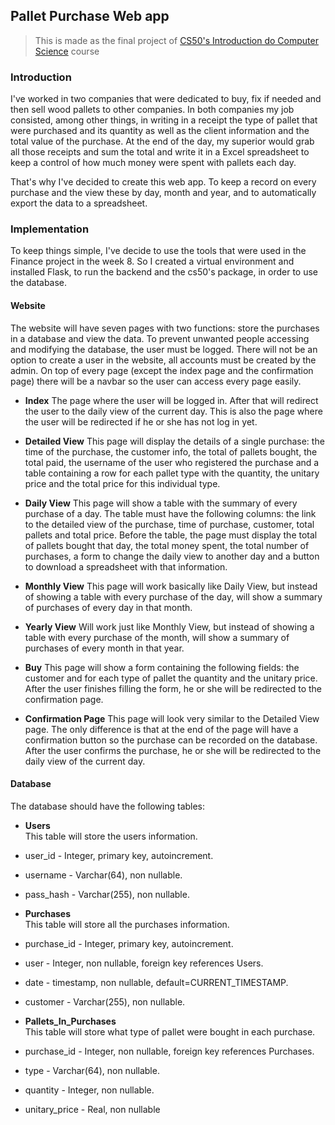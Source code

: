 ## Pallet Purchase Web app

>This is made as the final project of [CS50's Introduction do Computer Science](https://www.edx.org/course/cs50s-introduction-to-computer-science) course

### Introduction

I've worked in two companies that were dedicated to buy, fix if needed and then sell wood pallets to other companies. In both companies my job consisted, among other things, in writing in a receipt the type of pallet that were purchased and its quantity as well as the client information and the total value of the purchase. At the end of the day, my superior would grab all those receipts and sum the total and write it in a Excel spreadsheet to keep a control of how much money were spent with pallets each day.

That's why I've decided to create this web app. To keep a record on every purchase and the view these by day, month and year, and to automatically export the data to a spreadsheet.

### Implementation

To keep things simple, I've decide to use the tools that were used in the Finance project in the week 8. So I created a virtual environment and installed Flask, to run the backend and the cs50's package, in order to use the database.

#### Website

The website will have seven pages with two functions: store the purchases in a database and view the data. To prevent unwanted people accessing and modifying the database, the user must be logged. There will not be an option to create a user in the website, all accounts must be created by the admin. On top of every page (except the index page and the confirmation page) there will be a navbar so the user can access every page easily.

* __Index__
 The page where the user will be logged in. After that will redirect the user to the daily view of the current day. This is also the page where the user will be redirected if he or she has not log in yet.  

* __Detailed View__
 This page will display the details of a single purchase: the time of the purchase, the customer info, the total of pallets bought, the total paid, the username of the user who registered the purchase and a table containing a row for each pallet type with the quantity, the unitary price and the total price for this individual type.  

* __Daily View__
 This page will show a table with the summary of every purchase of a day. The table must have the following columns: the link to the detailed view of the purchase, time of purchase, customer, total pallets and total price. Before the table, the page must display the total of pallets bought that day, the total money spent, the total number of purchases, a form to change the daily view to another day and a button to download a spreadsheet with that information.  

* __Monthly View__
 This page will work basically like Daily View, but instead of showing a table with every purchase of the day, will show a summary of purchases of every day in that month.  

* __Yearly View__
 Will work just like Monthly View, but instead of showing a table with every purchase of the month, will show a summary of purchases of every month in that year.  

* __Buy__
 This page will show a form containing the following fields: the customer and for each type of pallet the quantity and the unitary price. After the user finishes filling the form, he or she will be redirected to the confirmation page.

* __Confirmation Page__
 This page will look very similar to the Detailed View page. The only difference is that at the end of the page will have a confirmation button so the purchase can be recorded on the database. After the user confirms the purchase, he or she will be redirected to the daily view of the current day.

#### Database

The database should have the following tables:

* __Users__  
 This table will store the users information.  
 * user_id - Integer, primary key, autoincrement.  
 * username - Varchar(64), non nullable.  
 * pass_hash - Varchar(255), non nullable.  

* __Purchases__  
 This table will store all the purchases information.  
 * purchase_id - Integer, primary key, autoincrement.  
 * user - Integer, non nullable, foreign key references Users.  
 * date - timestamp, non nullable, default=CURRENT_TIMESTAMP.  
 * customer - Varchar(255), non nullable.  

* __Pallets_In_Purchases__  
 This table will store what type of pallet were bought in each purchase.  
 * purchase_id - Integer, non nullable, foreign key references Purchases.  
 * type - Varchar(64), non nullable.  
 * quantity - Integer, non nullable.  
 * unitary_price - Real, non nullable
